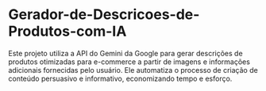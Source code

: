 # Gerador-de-Descricoes-de-Produtos-com-IA
Este projeto utiliza a API do Gemini da Google para gerar descrições de produtos otimizadas para e-commerce a partir de imagens e informações adicionais fornecidas pelo usuário. Ele automatiza o processo de criação de conteúdo persuasivo e informativo, economizando tempo e esforço.
